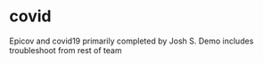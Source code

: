 # covid
Epicov and covid19 primarily completed by Josh S.
Demo includes troubleshoot from rest of team
